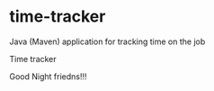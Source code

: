 # time-tracker
Java (Maven) application for tracking time on the job

Time tracker

Good Night friedns!!!
